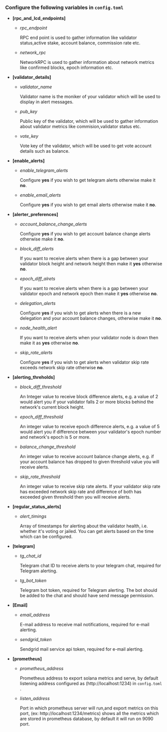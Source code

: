 ### Configure the following variables in `config.toml`
- **[rpc_and_lcd_endpoints]**
  - *rpc_endpoint*

      RPC end point is used to gather information like validator status,active stake, account balance, commission rate etc.
   - *network_rpc*

      NetworkRPC is used to gather information about network metrics like confirmed blocks, epoch information etc.

- **[validator_details]**

   - *validator_name*
   
      Validator name is the moniker of your validator which will be used to display in alert messages.

   - *pub_key*
  
      Public key of the validator, which will be used to gather information about validator metrics like commision,validator status etc.

   - *vote_key*
   
      Vote key of the validator, which will be used to get vote account details such as balance.

- **[enable_alerts]**

   - *enable_telegram_alerts*

      Configure **yes** if you wish to get telegram alerts otherwise make it **no**.

   - *enable_email_alerts*

      Configure **yes** if you wish to get email alerts otherwise make it **no**.

- **[alerter_preferences]**

   - *account_balance_change_alerts*

      Configure **yes** if you wish to get account balance change alerts otherwise make it **no**.

   - *block_diff_alerts*

      If you want to receive alerts when there is a gap between your validator block height and network height then make it **yes** otherwise **no**.

   - *epoch_diff_alrets*

      If you want to receive alerts when there is a gap between your validator epoch and network epoch then make it **yes** otherwise **no**.

   - *delegation_alerts*

      Configure **yes** if you wish to get alerts when there is a new delegation and your account balance changes, otherwise make it **no**.

   - *node_health_alert*
   
      If you want to receive alerts when your validator node is down then make it as **yes** otherwise **no**.

   - *skip_rate_alerts*
     
      Configure **yes** if you wish to get alerts when validator skip rate exceeds network skip rate otherwise **no**.

- **[alerting_threholds]**

   - *block_diff_threshold*

      An Integer value to receive block difference alerts, e.g. a value of 2 would alert you if your validator falls 2 or more blocks behind the network's current block height.

   - *epoch_diff_threshold*
       
      An integer value to receive epoch difference alerts, e.g. a value of 5 would alert you if difference between your validator's epoch number and network's epoch is 5 or more.

   - *balance_change_threshold*

      An integer value to receive account balance change alerts, e.g. if your account balance has dropped to given threshold value you will receive alerts.

   - *skip_rate_threshold*

      An integer value to receive skip rate alerts. If your validator skip rate has exceeded network skip rate and difference of both has exceeded given threshold then you will receive alerts.

- **[regular_status_alerts]**

   - *alert_timings*
   
      Array of timestamps for alerting about the validator health, i.e. whether it's voting or jailed. You can get alerts based on the time which can be configured.
     
- **[telegram]**
  - *tg_chat_id*

      Telegram chat ID to receive alerts to your telegram chat, required for Telegram alerting.
    
  - *tg_bot_token*

      Telegram bot token, required for Telegram alerting. The bot should be added to the chat and should have send message permission.
    
- **[Email]**

  - *email_address*

      E-mail address to receive mail notifications, required for e-mail alerting.
   
  - *sendgrid_token*

      Sendgrid mail service api token, required for e-mail alerting.

- **[prometheus]**

    - *prometheus_address*

      Prometheus address to export solana metrics and serve, by default listening address configured as (http://localhost:1234) in `config.toml` .

    - *listen_address*
       
      Port in which prometheus server will run,and export metrics on this port, (ex: http://localhost:1234/metrics) shows all the metrics which are stored in prometheus database, by default it will run on 9090 port.
